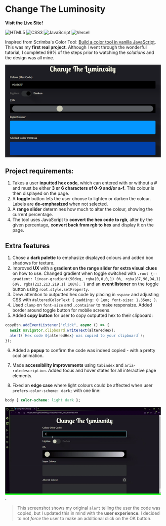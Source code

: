 # Change The Luminosity

**Visit the [Live Site](https://colour-tool.vercel.app/)!**

<p>
   <img src="https://img.shields.io/badge/HTML5-E34F26.svg?style=for-the-badge&logo=HTML5&logoColor=white" title="HTML5" alt="HTML5">
   <img src="https://img.shields.io/badge/CSS3-1572B6.svg?style=for-the-badge&logo=CSS3&logoColor=white" title="CSS3" alt="CSS3">
   <img src="https://img.shields.io/badge/JavaScript-F7DF1E.svg?style=for-the-badge&logo=JavaScript&logoColor=black" title="JavaScript" alt="JavaScript">
   <img src="https://img.shields.io/badge/Vercel-000000.svg?style=for-the-badge&logo=Vercel&logoColor=white" title="Vercel" alt="Vercel">
</p>

Inspired from Scrimba's Color Tool: [Build a color tool in vanilla JavaScript](https://scrimba.com/learn/javascriptcolortool). This was my **first real project**. Although I went through the wonderful tutorial, I completed 99% of the steps prior to watching the _solutions_ and the design was all mine.

![Change the Luminosity screenshot in basic stage with input, toggle, range, input color box & altered color box](colour_tool.png)

## Project requirements:

1. Takes a user **inputted hex code**, which can entered with or without a **#** and must be either **3 or 6 characters of 0-9 and/or a-f**. This colour is then displayed on the page.
2. A **toggle** button lets the user choose to lighten or darken the colour. Labels are **de-emphasized** when not selected.
3. A **range slider** determines how much to alter the colour, showing the current percentage.
4. The tool uses JavaScript to **convert the hex code to rgb**, alter by the given percentage, **convert back from rgb to hex** and display it on the page.

## Extra features

1. Chose a **dark palette** to emphasize displayed colours and added box shadows for texture.
2. Improved **UX** with a **gradient on the range slider for extra visual clues** on how to use. Changed gradient when toggle switched with `.root {--gradient: linear-gradient(90deg, rgba(0,0,0,1) 0%, rgba(87,90,94,1) 60%, rgba(213,213,219,1) 100%); }` and an **event listener** on the toggle button using `root.style.setProperty`.
3. Drew attention to outputted hex code by placing in `<span>` and adjusting CSS with `#alteredColorText { padding: 0 1em; font-size: 1.35em; }`.
4. Used `clamp` on `font-size` and `.container` to make responsize. Added border around toggle button for mobile screens.
5. Added **copy button** for user to copy outputted hex to their clipboard:

```js
copyBtn.addEventListener("click", async () => {
  await navigator.clipboard.writeText(alteredHex);
  alert(`Hex code ${alteredHex} was copied to your clipboard`);
});
```

6. Added a **popup** to confirm the code was indeed copied - with a pretty cool animation.

7. Made **accessibility improvements** using `tabindex` and `aria-roledescription`. Added focus and hover states for all interactive page elements.

8. Fixed an **edge case** where light colours could be affected when user `prefers-color-scheme: dark;` with one line:
```css
body { color-scheme: light dark };
```

![Screenshot showing lighten colour, darken colour, and accessibility features](change_the_luminosity.gif).

> This screenshot shows my original `alert` telling the user the code was copied, but I updated this in mind with the **user experience**. I decided to not _force_ the user to make an additional click on the OK button.

